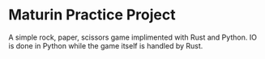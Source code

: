 # Maturin Practice Project 
A simple rock, paper, scissors game implimented with Rust and Python.
IO is done in Python while the game itself is handled by Rust.